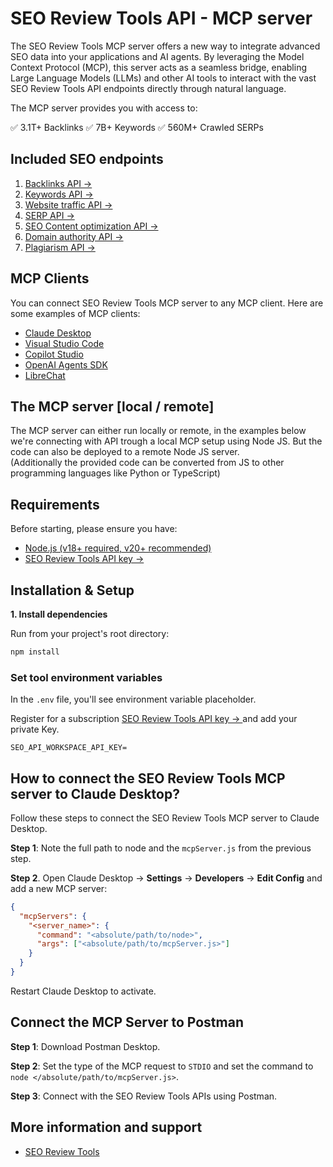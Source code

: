 # SEO Review Tools API - MCP server 

The SEO Review Tools MCP server offers a new way to integrate advanced SEO data into your applications and AI agents. By leveraging the Model Context Protocol (MCP), this server acts as a seamless bridge, enabling Large Language Models (LLMs) and other AI tools to interact with the vast SEO Review Tools API endpoints directly through natural language. 

The MCP server provides you with access to:  

  ✅ 3.1T+ Backlinks
  ✅️ 7B+ Keywords
  ✅️ 560M+ Crawled SERPs  

## Included SEO endpoints 
1. [Backlinks API → ](https://www.seoreviewtools.com/backlink-api/)
2. [Keywords API → ](https://www.seoreviewtools.com/keyword-api/)
3. [Website traffic API → ](https://www.seoreviewtools.com/website-traffic-api/)
4. [SERP API → ](https://www.seoreviewtools.com/rank-tracker-api/)
5. [SEO Content optimization API  → ](https://www.seoreviewtools.com/seo-content-analysis-api/)
6. [Domain authority API  → ](https://www.seoreviewtools.com/authority-score-api/)
7. [Plagiarism API → ](https://www.seoreviewtools.com/duplicate-content-api/)

## MCP Clients 

You can connect SEO Review Tools MCP server to any MCP client. 
Here are some examples of MCP clients:  

- [Claude Desktop](https://claude.ai/download) 
- [Visual Studio Code](https://code.visualstudio.com/) 
- [Copilot Studio](https://www.microsoft.com/en-us/microsoft-copilot/blog/copilot-studio/introducing-model-context-protocol-mcp-in-copilot-studio-simplified-integration-with-ai-apps-and-agents/)
- [OpenAI Agents SDK](https://openai.github.io/openai-agents-python/mcp/)
- [LibreChat](https://www.librechat.ai/) 


## The MCP server [local / remote]

The MCP server can either run locally or remote, in the examples below we're connecting with API trough a local MCP setup using Node JS. But the code can also be deployed to a remote Node JS server.   
(Additionally the provided code can be converted from JS to other programming languages like Python or TypeScript)    


## Requirements  

Before starting, please ensure you have:

- [Node.js (v18+ required, v20+ recommended)](https://nodejs.org/)
- [SEO Review Tools API key → ](https://www.seoreviewtools.com/api-pricing/) 


## Installation & Setup

**1. Install dependencies**

Run from your project's root directory:

```sh
npm install
```

### Set tool environment variables

In the `.env` file, you'll see environment variable placeholder.

Register for a subscription [SEO Review Tools API key → ](https://www.seoreviewtools.com/api-pricing/) and add your private Key.  

```
SEO_API_WORKSPACE_API_KEY=

``` 

## How to connect the SEO Review Tools MCP server to Claude Desktop? 

Follow these steps to connect the SEO Review Tools MCP server to Claude Desktop.

**Step 1**: Note the full path to node and the `mcpServer.js` from the previous step.

**Step 2**. Open Claude Desktop → **Settings** → **Developers** → **Edit Config** and add a new MCP server:

```json
{
  "mcpServers": {
    "<server_name>": {
      "command": "<absolute/path/to/node>",
      "args": ["<absolute/path/to/mcpServer.js>"]
    }
  }
}
```

Restart Claude Desktop to activate. 


## Connect the MCP Server to Postman


**Step 1**: Download Postman Desktop.

**Step 2**: Set the type of the MCP request to `STDIO` and set the command to `node </absolute/path/to/mcpServer.js>`.

**Step 3**: Connect with the SEO Review Tools APIs using Postman. 

## More information and support

* [SEO Review Tools](xxx)
